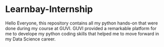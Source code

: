 # Learnbay-Internship

Hello Everyone, this repository contains all my python hands-on that were done during my course at GUVI. GUVI provided a remarkable platform for me to develope my python coding skills that helped me to move forward in my Data Science career.
